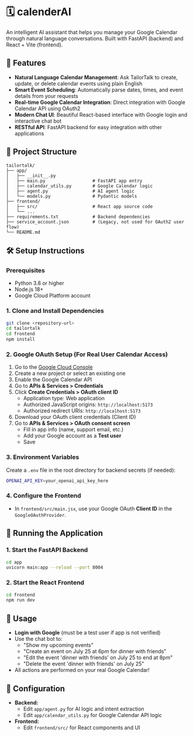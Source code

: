 # 🗓️ calenderAI

An intelligent AI assistant that helps you manage your Google Calendar through natural language conversations. Built with FastAPI (backend) and React + Vite (frontend).

## 🚀 Features

- **Natural Language Calendar Management**: Ask TailorTalk to create, update, or delete calendar events using plain English
- **Smart Event Scheduling**: Automatically parse dates, times, and event details from your requests
- **Real-time Google Calendar Integration**: Direct integration with Google Calendar API using OAuth2
- **Modern Chat UI**: Beautiful React-based interface with Google login and interactive chat bot
- **RESTful API**: FastAPI backend for easy integration with other applications

## 📁 Project Structure

```
tailortalk/
├── app/
│   ├── __init__.py
│   ├── main.py                  # FastAPI app entry
│   ├── calendar_utils.py        # Google Calendar logic
│   ├── agent.py                 # AI agent logic
│   └── models.py                # Pydantic models
├── frontend/
│   ├── src/                     # React app source code
│   └── ...
├── requirements.txt             # Backend dependencies
├── service_account.json         # (Legacy, not used for OAuth2 user flow)
└── README.md
```

## 🛠️ Setup Instructions

### Prerequisites

- Python 3.8 or higher
- Node.js 18+
- Google Cloud Platform account

### 1. Clone and Install Dependencies

```bash
git clone <repository-url>
cd tailortalk
cd frontend
npm install
```

### 2. Google OAuth Setup (For Real User Calendar Access)

1. Go to the [Google Cloud Console](https://console.cloud.google.com/)
2. Create a new project or select an existing one
3. Enable the Google Calendar API
4. Go to **APIs & Services > Credentials**
5. Click **Create Credentials > OAuth client ID**
   - Application type: Web application
   - Authorized JavaScript origins: `http://localhost:5173`
   - Authorized redirect URIs: `http://localhost:5173`
6. Download your OAuth client credentials (Client ID)
7. Go to **APIs & Services > OAuth consent screen**
   - Fill in app info (name, support email, etc.)
   - Add your Google account as a **Test user**
   - Save

### 3. Environment Variables

Create a `.env` file in the root directory for backend secrets (if needed):
```bash
OPENAI_API_KEY=your_openai_api_key_here
```

### 4. Configure the Frontend

- In `frontend/src/main.jsx`, use your Google OAuth **Client ID** in the `GoogleOAuthProvider`.

## 🚀 Running the Application

### 1. Start the FastAPI Backend
```bash
cd app
uvicorn main:app --reload --port 8004
```

### 2. Start the React Frontend
```bash
cd frontend
npm run dev
```

## 📖 Usage

- **Login with Google** (must be a test user if app is not verified)
- Use the chat bot to:
  - "Show my upcoming events"
  - "Create an event on July 25 at 6pm for dinner with friends"
  - "Edit the event 'dinner with friends' on July 25 to end at 8pm"
  - "Delete the event 'dinner with friends' on July 25"
- All actions are performed on your real Google Calendar!

## 🔧 Configuration

- **Backend:**
  - Edit `app/agent.py` for AI logic and intent extraction
  - Edit `app/calendar_utils.py` for Google Calendar API logic
- **Frontend:**
  - Edit `frontend/src/` for React components and UI
